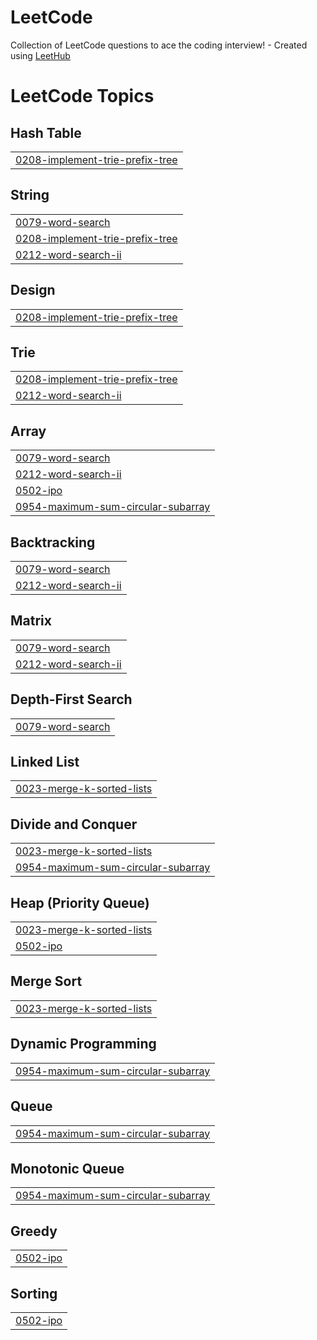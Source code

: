 # LeetCode
Collection of LeetCode questions to ace the coding interview! - Created using [LeetHub](https://github.com/QasimWani/LeetHub)

<!---LeetCode Topics Start-->
# LeetCode Topics
## Hash Table
|  |
| ------- |
| [0208-implement-trie-prefix-tree](https://github.com/iqraakhtar1/LeetCode/tree/master/0208-implement-trie-prefix-tree) |
## String
|  |
| ------- |
| [0079-word-search](https://github.com/iqraakhtar1/LeetCode/tree/master/0079-word-search) |
| [0208-implement-trie-prefix-tree](https://github.com/iqraakhtar1/LeetCode/tree/master/0208-implement-trie-prefix-tree) |
| [0212-word-search-ii](https://github.com/iqraakhtar1/LeetCode/tree/master/0212-word-search-ii) |
## Design
|  |
| ------- |
| [0208-implement-trie-prefix-tree](https://github.com/iqraakhtar1/LeetCode/tree/master/0208-implement-trie-prefix-tree) |
## Trie
|  |
| ------- |
| [0208-implement-trie-prefix-tree](https://github.com/iqraakhtar1/LeetCode/tree/master/0208-implement-trie-prefix-tree) |
| [0212-word-search-ii](https://github.com/iqraakhtar1/LeetCode/tree/master/0212-word-search-ii) |
## Array
|  |
| ------- |
| [0079-word-search](https://github.com/iqraakhtar1/LeetCode/tree/master/0079-word-search) |
| [0212-word-search-ii](https://github.com/iqraakhtar1/LeetCode/tree/master/0212-word-search-ii) |
| [0502-ipo](https://github.com/iqraakhtar1/LeetCode/tree/master/0502-ipo) |
| [0954-maximum-sum-circular-subarray](https://github.com/iqraakhtar1/LeetCode/tree/master/0954-maximum-sum-circular-subarray) |
## Backtracking
|  |
| ------- |
| [0079-word-search](https://github.com/iqraakhtar1/LeetCode/tree/master/0079-word-search) |
| [0212-word-search-ii](https://github.com/iqraakhtar1/LeetCode/tree/master/0212-word-search-ii) |
## Matrix
|  |
| ------- |
| [0079-word-search](https://github.com/iqraakhtar1/LeetCode/tree/master/0079-word-search) |
| [0212-word-search-ii](https://github.com/iqraakhtar1/LeetCode/tree/master/0212-word-search-ii) |
## Depth-First Search
|  |
| ------- |
| [0079-word-search](https://github.com/iqraakhtar1/LeetCode/tree/master/0079-word-search) |
## Linked List
|  |
| ------- |
| [0023-merge-k-sorted-lists](https://github.com/iqraakhtar1/LeetCode/tree/master/0023-merge-k-sorted-lists) |
## Divide and Conquer
|  |
| ------- |
| [0023-merge-k-sorted-lists](https://github.com/iqraakhtar1/LeetCode/tree/master/0023-merge-k-sorted-lists) |
| [0954-maximum-sum-circular-subarray](https://github.com/iqraakhtar1/LeetCode/tree/master/0954-maximum-sum-circular-subarray) |
## Heap (Priority Queue)
|  |
| ------- |
| [0023-merge-k-sorted-lists](https://github.com/iqraakhtar1/LeetCode/tree/master/0023-merge-k-sorted-lists) |
| [0502-ipo](https://github.com/iqraakhtar1/LeetCode/tree/master/0502-ipo) |
## Merge Sort
|  |
| ------- |
| [0023-merge-k-sorted-lists](https://github.com/iqraakhtar1/LeetCode/tree/master/0023-merge-k-sorted-lists) |
## Dynamic Programming
|  |
| ------- |
| [0954-maximum-sum-circular-subarray](https://github.com/iqraakhtar1/LeetCode/tree/master/0954-maximum-sum-circular-subarray) |
## Queue
|  |
| ------- |
| [0954-maximum-sum-circular-subarray](https://github.com/iqraakhtar1/LeetCode/tree/master/0954-maximum-sum-circular-subarray) |
## Monotonic Queue
|  |
| ------- |
| [0954-maximum-sum-circular-subarray](https://github.com/iqraakhtar1/LeetCode/tree/master/0954-maximum-sum-circular-subarray) |
## Greedy
|  |
| ------- |
| [0502-ipo](https://github.com/iqraakhtar1/LeetCode/tree/master/0502-ipo) |
## Sorting
|  |
| ------- |
| [0502-ipo](https://github.com/iqraakhtar1/LeetCode/tree/master/0502-ipo) |
<!---LeetCode Topics End-->